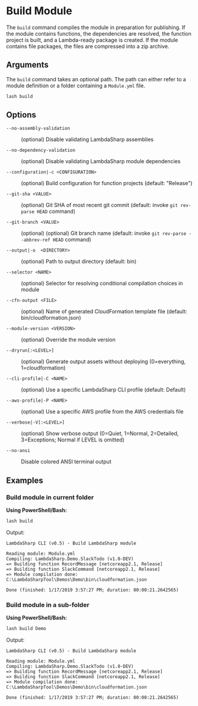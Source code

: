 # Build Module

The `build` command compiles the module in preparation for publishing. If the module contains functions, the dependencies are resolved, the function project is built, and a Lambda-ready package is created. If the module contains file packages, the files are compressed into a zip archive.

## Arguments

The `build` command takes an optional path. The path can either refer to a module definition or a folder containing a `Module.yml` file.

```bash
lash build
```

## Options

<dl>

<dt><code>--no-assembly-validation</code></dt>
<dd>

(optional) Disable validating LambdaSharp assemblies
</dd>

<dt><code>--no-dependency-validation</code></dt>
<dd>

(optional) Disable validating LambdaSharp module dependencies
</dd>

<dt><code>--configuration|-c &lt;CONFIGURATION&gt;</code></dt>
<dd>

(optional) Build configuration for function projects (default: "Release")
</dd>

<dt><code>--git-sha &lt;VALUE&gt;</code></dt>
<dd>

(optional) Git SHA of most recent git commit (default: invoke `git rev-parse HEAD` command)
</dd>

<dt><code>--git-branch &lt;VALUE&gt;</code></dt>
<dd>

(optional) (optional) Git branch name (default: invoke `git rev-parse --abbrev-ref HEAD` command)
</dd>

<dt><code>--output|-o  &lt;DIRECTORY&gt;</code></dt>
<dd>

(optional) Path to output directory (default: bin)
</dd>

<dt><code>--selector &lt;NAME&gt;</code></dt>
<dd>

(optional) Selector for resolving conditional compilation choices in module
</dd>

<dt><code>--cfn-output &lt;FILE&gt;</code></dt>
<dd>

(optional) Name of generated CloudFormation template file (default: bin/cloudformation.json)
</dd>

<dt><code>--module-version &lt;VERSION&gt;</code></dt>
<dd>

(optional) Override the module version
</dd>

<dt><code>--dryrun[:&lt;LEVEL&gt;]</code></dt>
<dd>

(optional) Generate output assets without deploying (0=everything, 1=cloudformation)
</dd>

<dt><code>--cli-profile|-C &lt;NAME&gt;</code></dt>
<dd>

(optional) Use a specific LambdaSharp CLI profile (default: Default)
</dd>

<dt><code>--aws-profile|-P &lt;NAME&gt;</code></dt>
<dd>

(optional) Use a specific AWS profile from the AWS credentials file
</dd>

<dt><code>--verbose|-V[:&lt;LEVEL&gt;]</code></dt>
<dd>

(optional) Show verbose output (0=Quiet, 1=Normal, 2=Detailed, 3=Exceptions; Normal if LEVEL is omitted)
</dd>

<dt><code>--no-ansi</code></dt>
<dd>

Disable colored ANSI terminal output
</dd>

</dl>

## Examples

### Build module in current folder

__Using PowerShell/Bash:__
```bash
lash build
```

Output:
```
LambdaSharp CLI (v0.5) - Build LambdaSharp module

Reading module: Module.yml
Compiling: LambdaSharp.Demo.SlackTodo (v1.0-DEV)
=> Building function RecordMessage [netcoreapp2.1, Release]
=> Building function SlackCommand [netcoreapp2.1, Release]
=> Module compilation done: C:\LambdaSharpTool\Demos\Demo\bin\cloudformation.json

Done (finished: 1/17/2019 3:57:27 PM; duration: 00:00:21.2642565)
```

### Build module in a sub-folder

__Using PowerShell/Bash:__
```bash
lash build Demo
```

Output:
```
LambdaSharp CLI (v0.5) - Build LambdaSharp module

Reading module: Module.yml
Compiling: LambdaSharp.Demo.SlackTodo (v1.0-DEV)
=> Building function RecordMessage [netcoreapp2.1, Release]
=> Building function SlackCommand [netcoreapp2.1, Release]
=> Module compilation done: C:\LambdaSharpTool\Demos\Demo\bin\cloudformation.json

Done (finished: 1/17/2019 3:57:27 PM; duration: 00:00:21.2642565)
```

